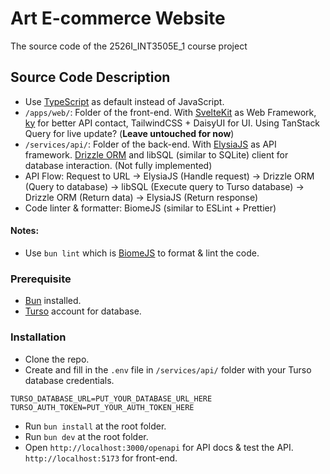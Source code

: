 # Art E-commerce Website

The source code of the 2526I_INT3505E_1 course project

## Source Code Description

- Use [TypeScript](https://www.typescriptlang.org/) as default instead of JavaScript.
- `/apps/web/`: Folder of the front-end. With [SvelteKit](https://svelte.dev/docs/kit/introduction) as Web Framework, [ky](https://github.com/sindresorhus/ky) for better API contact, TailwindCSS + DaisyUI for UI. Using TanStack Query for live update? (**Leave untouched for now**)
- `/services/api/`: Folder of the back-end. With [ElysiaJS](https://elysiajs.com/) as API framework. [Drizzle ORM](https://orm.drizzle.team/) and libSQL (similar to SQLite) client for database interaction. (Not fully implemented)
- API Flow: Request to URL -> ElysiaJS (Handle request) -> Drizzle ORM (Query to database) -> libSQL (Execute query to Turso database) -> Drizzle ORM (Return data) -> ElysiaJS (Return response)
- Code linter & formatter: BiomeJS (similar to ESLint + Prettier)

#### Notes:

- Use `bun lint` which is [BiomeJS](https://biomejs.dev/) to format & lint the code.

### Prerequisite

- [Bun](https://bun.com/) installed.
- [Turso](https://turso.tech/) account for database.

### Installation

- Clone the repo.
- Create and fill in the `.env` file in `/services/api/` folder with your Turso database credentials.

```
TURSO_DATABASE_URL=PUT_YOUR_DATABASE_URL_HERE
TURSO_AUTH_TOKEN=PUT_YOUR_AUTH_TOKEN_HERE
```

- Run `bun install` at the root folder.
- Run `bun dev` at the root folder.
- Open `http://localhost:3000/openapi` for API docs & test the API. `http://localhost:5173` for front-end.
